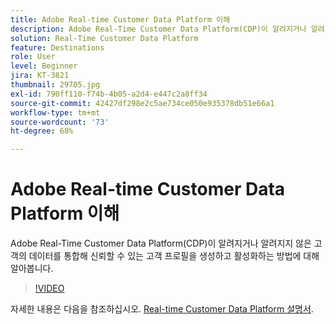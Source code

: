 ```yaml
---
title: Adobe Real-time Customer Data Platform 이해
description: Adobe Real-Time Customer Data Platform(CDP)이 알려지거나 알려지지 않은 고객의 데이터를 통합해 신뢰할 수 있는 고객 프로필을 생성하고 활성화하는 방법에 대해 알아봅니다.
solution: Real-Time Customer Data Platform
feature: Destinations
role: User
level: Beginner
jira: KT-3821
thumbnail: 29705.jpg
exl-id: 790ff110-f74b-4b05-a2d4-e447c2a8ff34
source-git-commit: 42427df298e2c5ae734ce050e935378db51e66a1
workflow-type: tm+mt
source-wordcount: '73'
ht-degree: 68%

---
```


# Adobe Real-time Customer Data Platform 이해

Adobe Real-Time Customer Data Platform(CDP)이 알려지거나 알려지지 않은 고객의 데이터를 통합해 신뢰할 수 있는 고객 프로필을 생성하고 활성화하는 방법에 대해 알아봅니다.

>[!VIDEO](https://video.tv.adobe.com/v/29705?quality=12&learn=on)

자세한 내용은 다음을 참조하십시오. [Real-time Customer Data Platform 설명서](https://experienceleague.adobe.com/docs/experience-platform/rtcdp/overview.html?lang=ko-KR).
